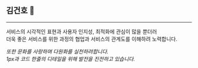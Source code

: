 ## 김건호 🐤
<hr>
<p>서비스의 시각적인 표현과 사용자 인지성, 최적화에 관심이 많을 뿐더러<br>
더욱 좋은 서비스를 위한 과정의 
협업과 서비스의 관계도를 이해하려 노력합니다.

<i>또한 문화를 사랑하며 다원화를 실천하려합니다.<br>
1px과 코드 한줄의 디테일을 위해 발전을 진전하고 있습니다.</i></p>
